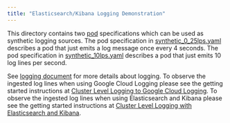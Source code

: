 ```yaml
---
title: "Elasticsearch/Kibana Logging Demonstration"
---
```

This directory contains two [pod](/{{page.version}}/docs/user-guide/pods) specifications which can be used as synthetic
logging sources. The pod specification in [synthetic_0_25lps.yaml](synthetic_0_25lps.yaml)
describes a pod that just emits a log message once every 4 seconds. The pod specification in
[synthetic_10lps.yaml](synthetic_10lps.yaml)
describes a pod that just emits 10 log lines per second.

See [logging document](../logging) for more details about logging. To observe the ingested log lines when using Google Cloud Logging please see the getting
started instructions
at [Cluster Level Logging to Google Cloud Logging](/{{page.version}}/docs/getting-started-guides/logging).
To observe the ingested log lines when using Elasticsearch and Kibana please see the getting
started instructions
at [Cluster Level Logging with Elasticsearch and Kibana](/{{page.version}}/docs/getting-started-guides/logging-elasticsearch).



